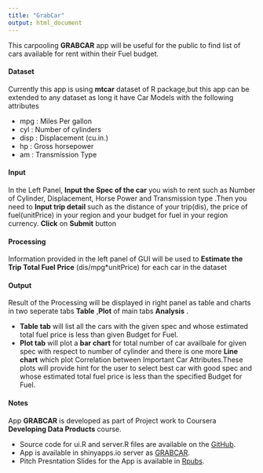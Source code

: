 ```yaml
---
title: "GrabCar"
output: html_document
---
```


This carpooling **GRABCAR** app will be useful for the public to find list of cars available for rent within their Fuel budget.


#### Dataset
Currently this app is using **mtcar** dataset of R package,but this app can be extended to any dataset as long it have Car Models with the following attributes

- mpg : Miles Per gallon
- cyl : Number of cylinders
- disp : Displacement (cu.in.)
- hp : Gross horsepower
- am : Transmission Type


#### Input
In the Left Panel, **Input the Spec of the car** you wish to rent such as Number of Cylinder, Displacement, Horse Power and Transmission type .Then you need to **Input trip detail** such as the distance of your trip(dis), the price of fuel(unitPrice) in your region and  your budget for fuel in your region currency. **Click** on **Submit** button


#### Processing
Information provided in the left panel of GUI will be used to **Estimate the Trip Total Fuel Price** (dis/mpg*unitPrice) for each car in the dataset 


#### Output
Result of the Processing will be displayed in right panel as table and charts in two seperate tabs **Table** ,**Plot** of main tabs **Analysis** .

- **Table tab** will list all the cars with the given spec and whose estimated total fuel price is less than given Budget for Fuel. 
- **Plot tab** will plot a **bar chart** for total number of car availbale for given spec with respect to number of cylinder and there is one more  **Line chart** which plot  Correlation between Important Car Attributes.These plots  will provide hint for the user to select best car with good spec  and whose estimated total fuel price is less than the specified Budget for Fuel. 


#### Notes
App **GRABCAR** is developed as part of Project work to Coursera **Developing Data Products** course.
- Source code for ui.R and server.R files are available on the [GitHub](https://github.com/NarayananAmudha/DevDataProducts).
- App is available in shinyapps.io server as [GRABCAR](https://amudhanarayanan.shinyapps.io/GrabCar).
- Pitch Presntation Slides for the App is available in [Rpubs](http://rpubs.com/NarayananAmudha/GrabCar).
